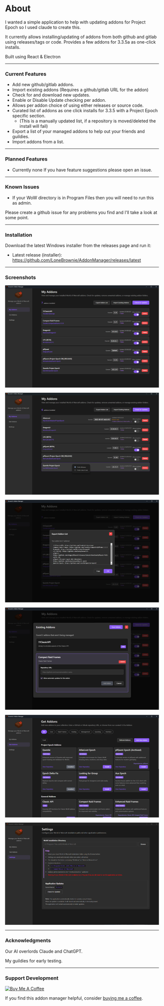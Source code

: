<h1>About</h1>
I wanted a simple application to help with updating addons for Project Epoch so I used claude to create this.

It currently allows installing/updating of addons from both github and gitlab using releases/tags or code. 
Provides a few addons for 3.3.5a as one-click installs.

Built using React & Electron

***
### Current Features
- Add new github/gitlab addons.
- Import existing addons (Requires a github/gitlab URL for the addon)
- Check for and download new updates.
- Enable or Disable Update checking per addon.
- Allows per addon choice of using either releases or source code.
- Curated list of addons as one click installs for 3.3.5 with a Project Epoch specific section.
  -  (This is a manually updated list, if a repository is moved/deleted the install will fail)
- Export a list of your managed addons to help out your friends and guildies.
- Import addons from a list.

***
### Planned Features
- Currently none
If you have feature suggestions please open an issue.

***
### Known Issues

- If your WoW directory is in Program Files then you will need to run this as admin.

Please create a github issue for any problems you find and I'll take a look at some point.

***
### Installation

Download the latest Windows installer from the releases page and run it:

- Latest release (installer): https://github.com/LoneBrownie/AddonManager/releases/latest

***

### Screenshots

![Brownie's Addon Manager](docs/images/MyAddonPage.png)

![Brownie's Addon Manager](docs/images/RightClickMenu.png)

![Brownie's Addon Manager](docs/images/ExportAddonList.png)

![Brownie's Addon Manager](docs/images/ImportExistingAddons.png)

![Brownie's Addon Manager](docs/images/GetAddonsPage.png)

![Brownie's Addon Manager](docs/images/SettingsPage.png)


***
### Acknowledgments
Our AI overlords Claude and ChatGPT.

My guildies for early testing.

***

### Support Development
[![Buy Me A Coffee](https://img.shields.io/badge/Buy%20Me%20A%20Coffee-Support%20Development-orange?style=for-the-badge&logo=buy-me-a-coffee)](https://buymeacoffee.com/LoneBrownie)

If you find this addon manager helpful, consider [buying me a coffee](https://buymeacoffee.com/LoneBrownie).
